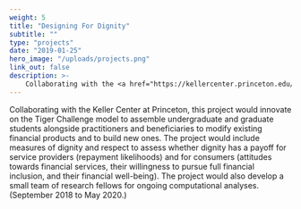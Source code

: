 ```yaml
---
weight: 5
title: "Designing For Dignity"
subtitle: ""
type: "projects"
date: "2019-01-25"
hero_image: "/uploads/projects.png"
link_out: false
description: >-
    Collaborating with the <a href="https://kellercenter.princeton.edu/" target="_blank">Keller Center</a> at Princeton, this project would innovate on the <a href="https://tigerchallenge.princeton.edu/" target="_blank">Tiger Challenge</a> model to assemble undergraduate and graduate students alongside practitioners and beneficiaries to modify existing financial products and to build new ones. The project would include measures of dignity and respect to assess whether dignity has a payoff for service providers (repayment likelihoods) and for consumers (attitudes towards financial services, their willingness to pursue full financial inclusion, and their financial well-being).  The project would also develop a small team of research fellows for ongoing computational analyses. (September 2018 to May 2020.)"
---
```

Collaborating with the Keller Center at Princeton, this project would innovate on the Tiger Challenge model to assemble undergraduate and graduate students alongside practitioners and beneficiaries to modify existing financial products and to build new ones. The project would include measures of dignity and respect to assess whether dignity has a payoff for service providers (repayment likelihoods) and for consumers (attitudes towards financial services, their willingness to pursue full financial inclusion, and their financial well-being).  The project would also develop a small team of research fellows for ongoing computational analyses. (September 2018 to May 2020.)